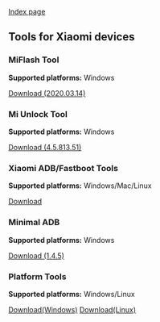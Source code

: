 [Index page](../)

## Tools for Xiaomi devices

### MiFlash Tool

**Supported platforms:** Windows

[Download (2020.03.14)](https://drive.google.com/file/d/1sjMGj-ZA8cfq9fhIoAW4bgxunCIc6ESq/view?usp=sharing)


### Mi Unlock Tool

**Supported platforms:** Windows

[Download (4.5.813.51)](https://drive.google.com/file/d/1TNfrKYefTlDcqlcvQrUF-3Mc37wSuzI7/view?usp=sharing)


### Xiaomi ADB/Fastboot Tools

**Supported platforms:** Windows/Mac/Linux

[Download](https://drive.google.com/file/d/1aNyXNgSIJAouIxWf8U3uaS8U6M0PYBiS/view?usp=sharing)


### Minimal ADB

**Supported platforms:** Windows

[Download (1.4.5)](https://drive.google.com/file/d/1VjcXhPEFQJsD_CnpWpArV-aXZzYBczWs/view?usp=sharing)


### Platform Tools

**Supported platforms:** Windows/Linux

[Download(Windows)](https://drive.google.com/file/d/14Y-5qSO-Yj_2kGFLBlcBix3sx66uG-tR/view?usp=sharing)
[Download(Linux)](https://drive.google.com/file/d/1kJqKbeM4jtW5S64lrJPUG622tHuOmKzP/view?usp=sharing)
